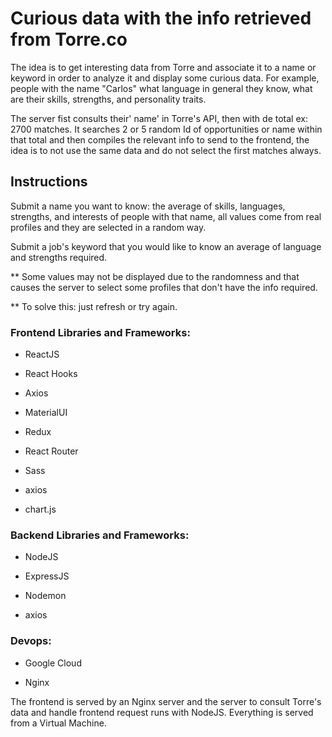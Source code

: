 # Curious data with the info retrieved from Torre.co

The idea is to get interesting data from Torre and associate it to a name or keyword in order to analyze it and display some curious data. For example, people with the name "Carlos" what language in general they know, what are their skills, strengths, and personality traits.

The server fist consults their' name' in Torre's API, then with de total ex: 2700 matches. It searches 2 or 5 random Id of opportunities or name within that total and then compiles the relevant info to send to the frontend, the idea is to not use the same data and do not select the first matches always.



## Instructions

Submit a name you want to know: the average of skills, languages, strengths, and interests of people with that name, all values come from real profiles and they are selected in a random way.

Submit a job's keyword that you would like to know an average of language and strengths required.

** Some values may not be displayed due to the randomness and that causes the server to select some profiles that don't have the info required.

** To solve this: just refresh or try again.

### Frontend Libraries and Frameworks:

- ReactJS

- React Hooks

- Axios

- MaterialUI

- Redux

- React Router

- Sass

- axios

- chart.js

### Backend Libraries and Frameworks:

- NodeJS

- ExpressJS

- Nodemon

- axios

### Devops:

- Google Cloud

- Nginx

The frontend is served by an Nginx server and the server to consult Torre's data and handle frontend request runs with NodeJS.
Everything is served from a Virtual Machine.

